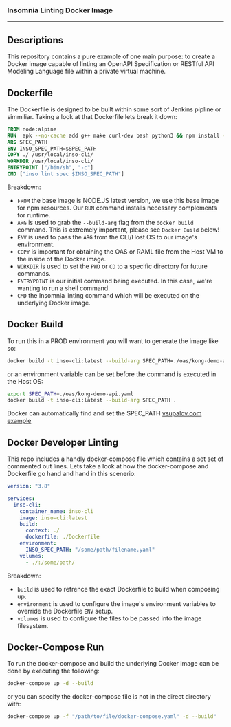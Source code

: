### Insomnia Linting Docker Image
---

## Descriptions
This repository contains a pure example of one main purpose: to create a Docker image capable of linting an
OpenAPI Specification or RESTful API Modeling Language file within a private virtual machine.


## Dockerfile
The Dockerfile is designed to be built within some sort of Jenkins pipline or simmiliar. Taking a look at that Dockerfile lets break it down:
``` Dockerfile
FROM node:alpine
RUN  apk --no-cache add g++ make curl-dev bash python3 && npm install -g insomnia-inso
ARG SPEC_PATH
ENV INSO_SPEC_PATH=$SPEC_PATH
COPY ./ /usr/local/inso-cli/
WORKDIR /usr/local/inso-cli/
ENTRYPOINT ["/bin/sh", "-c"]
CMD ["inso lint spec $INSO_SPEC_PATH"]
```
Breakdown:
* `FROM` the base image is NODE.JS latest version, we use this base image for npm resources. Our `RUN` command installs necessary complements for runtime.
* `ARG` is used to grab the `--build-arg` flag from the `docker build` command. This is extremely important, please see `Docker Build` below!
* `ENV` is used to pass the `ARG` from the CLI/Host OS to our image's environment.
* `COPY` is important for obtaining the OAS or RAML file from the Host VM to the inside of the Docker image.
* `WORKDIR` is used to set the `PWD` or `CD` to a specific directory for future commands.
* `ENTRYPOINT` is our initial command being executed. In this case, we're wanting to run a shell command.
* `CMD` the Insomnia linting command which will be executed on the underlying Docker image.

## Docker Build
To run this in a PROD environment you will want to generate the image like so:
``` bash
docker build -t inso-cli:latest --build-arg SPEC_PATH=./oas/kong-demo-api.yaml .
```
or an environment variable can be set before the command is executed in the Host OS:
``` bash
export SPEC_PATH=./oas/kong-demo-api.yaml
docker build -t inso-cli:latest --build-arg SPEC_PATH .
```
Docker can automatically find and set the SPEC_PATH [vsupalov.com example](https://vsupalov.com/docker-build-pass-environment-variables/#option-2-5-using-host-environment-variable-values-to-set-args)

## Docker Developer Linting
This repo includes a handly docker-compose file which contains a set set of commented out lines.
Lets take a look at how the docker-compose and Dockerfile go hand and hand in this scenerio:
``` yaml
version: "3.8"

services:
  inso-cli:
    container_name: inso-cli
    image: inso-cli:latest
    build:
      context: ./
      dockerfile: ./Dockerfile
    environment:
      INSO_SPEC_PATH: "/some/path/filename.yaml"
    volumes:
      - ./:/some/path/
```
Breakdown:
* `build` is used to refrence the exact Dockerfile to build when composing up.
* `environment` is used to configure the image's environment variables to override the Dockerfile `ENV` setup.
* `volumes` is used to configure the files to be passed into the image filesystem.

## Docker-Compose Run
To run the docker-compose and build the underlying Docker image can be done by executing the following:
``` bash
docker-compose up -d --build
```
or you can specify the docker-compose file is not in the direct directory with:
``` bash
docker-compose up -f "/path/to/file/docker-compose.yaml" -d --build"
```
